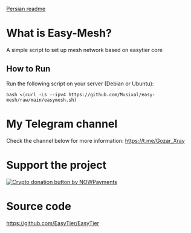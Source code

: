 [Persian readme](https://github.com/Musixal/Easy-Mesh/blob/main/README_FA.md)

# What is Easy-Mesh?
A simple script to set up mesh network based on easytier core

## How to Run

Run the following script on your server (Debian or Ubuntu):
```
bash <(curl -Ls --ipv4 https://github.com/Musixal/easy-mesh/raw/main/easymesh.sh)
```

# My Telegram channel
Check the channel below for more information:
https://t.me/Gozar_Xray

 # Support the project
 <a href="https://nowpayments.io/donation?api_key=6Z16MRY-AF14Y8T-J24TXVS-00RDKK7&source=lk_donation&medium=referral" target="_blank">
 <img src="https://nowpayments.io/images/embeds/donation-button-white.svg" alt="Crypto donation button by NOWPayments">
 </a>


# Source code
https://github.com/EasyTier/EasyTier
